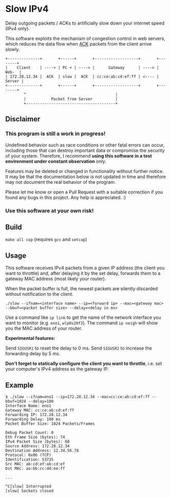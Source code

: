 # Slow IPv4

Delay outgoing packets / ACKs to artificially slow down your internet speed (IPv4 only).

This software exploits the mechanism of congestion control in web servers,
which reduces the data flow when [ACK](https://en.wikipedia.org/wiki/Acknowledgement_(data_networks))
packets from the client arrive slowly.

```
+--------------+       +------+       +-------------------+       +--------+
|    Client    | ----> | PC + | ----> |      Gateway      | ----> |  Web-  |
| 172.28.12.34 |  ACK  | slow |  ACK  | cc:ce:ab:cd:ef:ff | <---- | Server |
+--------------+       +------+       +-------------------+       +--------+
        ^                                       |
        |           Packet from Server          |
        +---------------------------------------+
```

## Disclaimer

### This program is still a work in progress!

Undefined behavior such as race conditions or other fatal errors can occur,
including those that can destroy important data or compromise the security of your system.
Therefore, I recommend **using this software in a test environment under constant observation** only.

Features may be deleted or changed in functionality without further notice.
It may be that the documentation below is not updated in time and therefore
may not document the real behavior of the program.

Please let me know or open a Pull Request with a suitable correction if you found any bugs in this project.
Any help is appreciated. :)

### Use this software at your own risk!

## Build

`make all cap` (requires `gcc` and `setcap`)

## Usage

This software receives IPv4 packets from a given IP address (the client you want to throttle) and,
after delaying it by the set delay, forwards them to a gateway MAC address (most likely your router).

When the packet buffer is full, the newest packets are silently discarded without notification to the client.

```shell
./slow --ifnam=<interface name> --ip=<forward ip> --mac=<gateway mac> --bbuf=<packet buffer size> --delay=<delay in ms>
```

Use a command like `ip link` to get the name of the network interface you want to monitor (e.g. `eno1`, `wlp0s20f3`).
The command `ip neigh` will show you the MAC address of your router.

**Experimental features:**

Send `SIGUSR1` to reset the delay to 0 ms.
Send `SIGUSR2` to increase the forwarding delay by 5 ms.

**Don't forget to statically configure the client you want to throttle**,
i.e. set your computer's IPv4 address as the gateway IP.

## Example

```shell
$ ./slow --ifnam=eno1 --ip=172.28.12.34 --mac=cc:ce:ab:cd:ef:ff --bbuf=1024 --delay=100
Interface Name: eno1
Gateway MAC: cc:ce:ab:cd:ef:ff
Forwarding IP: 172.28.12.34
Forwarding Delay: 100 ms
Packet Buffer Size: 1024 Packets/Frames

Debug Packet Count: 0
Eth Frame Size (bytes): 74
IPv4 Packet Size (bytes): 60
Source Address: 172.28.12.34
Destination Address: 12.34.56.78
Protocol: 0x06 (TCP)
Identification: 53735
Src MAC: ab:cd:ef:ab:cd:ef
Dst MAC: aa:bb:cc:dd:ee:ff

...

^C[slow] Interrupted
[slow] Sockets closed
```
